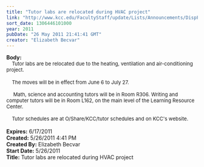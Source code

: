```yaml
---
title: "Tutor labs are relocated during HVAC project"
link: "http://www.kcc.edu/FacultyStaff/update/Lists/Announcements/DispForm.aspx?ID=325"
sort_date: 1306446101000
year: 2011
pubDate: "26 May 2011 21:41:41 GMT"
creator: "Elizabeth Becvar"
---
```


<div><b>Body:</b> <div class=ExternalClass32E4A0F7CF1A4CDA8F68344DAC9E5521><div><font size=2>    Tutor labs are be relocated due to the heating, ventilation and air-conditioning project. </font></div>
<div><font size=2></font> </div>
<div><font size=2>    The moves will be in effect from June 6 to July 27.</font></div><font size=2>
<div><br>     Math, science and accounting tutors will be in Room R306. Writing and computer tutors will be in Room L162, on the main level of the Learning Resource Center.  </div>
<div><br>    Tutor schedules are at O/Share/KCC/tutor schedules and on KCC's website. </font></div>
<div><font size=2></font> </div></div></div>
<div><b>Expires:</b> 6/17/2011</div>
<div><b>Created:</b> 5/26/2011 4:41 PM</div>
<div><b>Created By:</b> Elizabeth Becvar</div>
<div><b>Start Date:</b> 5/26/2011</div>
<div><b>Title:</b> Tutor labs are relocated during HVAC project</div>
